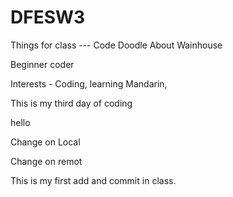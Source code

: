 # DFESW3
Things for class --- Code Doodle
About Wainhouse

Beginner coder 

Interests - Coding, learning Mandarin, 

This is my third day of coding

hello


Change on Local


Change on remot

This is my first add and commit in class.